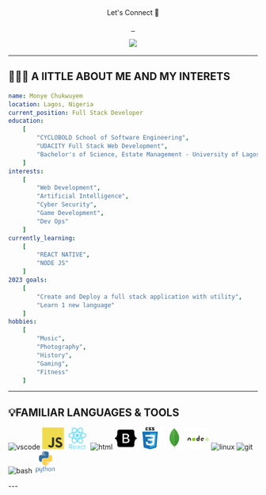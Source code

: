 <p align='center'>
	<img alt="" src="https://capsule-render.vercel.app/api?text=Hello%20%F0%9F%8C%8D,%20this%20is%20Mine!%20&animation=fadeIn&type=waving&color=gradient&height=100"/>
</p>
<p align="center">Let's Connect 💭</p>
<p align="center">
	<a href="https://www.linkedin.com/in/chukwuyem-monye-660baaa4"> <img alt=""  height="50" src="https://cdn1.iconfinder.com/data/icons/pen-sketch-icons-set/256/social_media_icons_pen_sketch_icons_set_256x256_0010_linkedin.png" /> </a>
	<a href="https://twitter.com/gunzfipapi"> <img alt=""  height="50" src="https://cdn0.iconfinder.com/data/icons/squarico/135/squarico-18-512.png"/> </a>
	<a href="https://instagram.com/gunzfipapi"> <img  height="50" alt="" src="https://cdn2.iconfinder.com/data/icons/social-media-2285/512/1_Instagram_colored_svg_1-512.png"/> </a>
</p>
<p align="center" >
<img src="https://media0.giphy.com/media/v1.Y2lkPTc5MGI3NjExcXhjNWFjZ3Nla3VtdGN1dXJzMHd0OGJvaW9mb2F1d2I5aGNjOTkxMyZlcD12MV9pbnRlcm5hbF9naWZfYnlfaWQmY3Q9Zw/cMPdlbcUKl3xkMCyD3/giphy.gif"/>	
</p>

--- 
<h2>👨🏿‍💻 A lITTLE ABOUT ME AND MY INTERETS</h2>

```yaml
name: Monye Chukwuyem
location: Lagos, Nigeria
current_position: Full Stack Developer
education:
	[
		"CYCLOBOLD School of Software Engineering",
		"UDACITY Full Stack Web Development",
		"Bachelor's of Science, Estate Management - University of Lagos"
	]
interests: 
	[
		"Web Development",
		"Artificial Intelligence",
		"Cyber Security", 
		"Game Development",
		"Dev Ops"
	]
currently_learning: 
	[
		"REACT NATIVE", 
		"NODE JS"
	]
2023 goals: 
	[
		"Create and Deploy a full stack application with utility",
		"Learn 1 new language"
	]
hobbies: 
	[
		"Music",
		"Photography",
		"History", 
		"Gaming", 
		"Fitness"
	]

```

---

<h2>💡FAMILIAR LANGUAGES & TOOLS</h2>
<p align="left">
<img src="https://cdn.jsdelivr.net/gh/devicons/devicon/icons/vscode/vscode-original.svg" alt="vscode" width="45" height="45"/>
<img src="https://raw.githubusercontent.com/devicons/devicon/master/icons/javascript/javascript-original.svg" alt="javascript" width="45" height="45" />
<img src="https://raw.githubusercontent.com/devicons/devicon/master/icons/react/react-original-wordmark.svg" alt="react" width="45" height="45" />
<img src="https://cdn.jsdelivr.net/gh/devicons/devicon/icons/html5/html5-original.svg" alt="html" width="45" height="45"/>
<img src="https://raw.githubusercontent.com/devicons/devicon/master/icons/bootstrap/bootstrap-plain.svg" alt="bootstrap" width="45" height="45" />
<img src="https://raw.githubusercontent.com/devicons/devicon/master/icons/css3/css3-original-wordmark.svg" alt="css3" width="45" height="45" />
<img src="https://raw.githubusercontent.com/devicons/devicon/master/icons/mongodb/mongodb-original.svg" alt="mongodb" width="45" height="45" />
<img src="https://raw.githubusercontent.com/devicons/devicon/master/icons/nodejs/nodejs-original-wordmark.svg" alt="nodejs" width="45" height="45" />
<img src="https://cdn.jsdelivr.net/gh/devicons/devicon/icons/linux/linux-original.svg" alt="linux" width="45" height="45"/>       
<img src="https://cdn.jsdelivr.net/gh/devicons/devicon/icons/git/git-original.svg" alt="git" width="45" height="45"/>
<img src="https://cdn.jsdelivr.net/gh/devicons/devicon/icons/bash/bash-original.svg" alt="bash" width="45" height="45"/>
<img src="https://raw.githubusercontent.com/devicons/devicon/master/icons/python/python-original-wordmark.svg" alt="python" width="45" height="45" />
</p>
---

